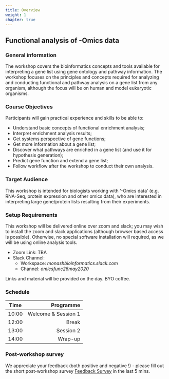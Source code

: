 ```yaml
---
title: Overview
weight: 1
chapter: true
---
```

## Functional analysis of -Omics data

### General information

The workshop covers the bioinformatics concepts and tools available for interpreting a gene list using gene ontology and pathway information. The workshop focuses on the principles and concepts required for analyzing and conducting functional and pathway analysis on a gene list from any organism, although the focus will be on human and model eukaryotic organisms.

### Course Objectives

Participants will gain practical experience and skills to be able to:

- Understand basic concepts of functional enrichment analysis;
- Interpret enrichment analysis results;
- Get systems perspective of gene functions;
- Get more information about a gene list;
- Discover what pathways are enriched in a gene list (and use it for hypothesis generation);
- Predict gene function and extend a gene list;
- Follow workflow after the workshop to conduct their own analysis.

### Target Audience

This workshop is intended for biologists working with ‘-Omics data’ (e.g. RNA-Seq, protein expression and other omics data), who are interested in interpreting large gene/protein lists resulting from their experiments.

### Setup Requirements

This workshop will be delivered online over zoom and slack; you may wish to install the zoom and slack applications (although browser based access is possible). Otherwise, no special software installation will required, as we will be using online analysis tools.  

 * Zoom Link:  TBA
 * Slack Channel: 
    - Workspace: _monashbioinformatics.slack.com_  
    - Channel: _omicsfunc26may2020_


Links and material will be provided on the day. BYO coffee.


### Schedule

Time	|	Programme
-----------	| ------------------:
10:00	|	Welcome & Session 1
12:00	|	Break
13:00	|	Session 2
14:00	|	Wrap-up


### Post-workshop survey

We appreciate your feedback (both positive and negative !) - please fill out the short post-workshop survey [Feedback Survey](https://docs.google.com/forms/d/1RMPMdnoAukAQEEGbrchguHcxDeuXFB8J9sF18uOSuiI) in the last 5 mins.

